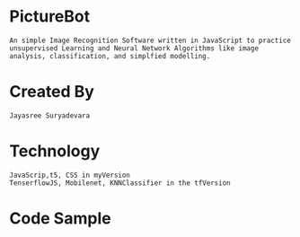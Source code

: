 # PictureBot
	An simple Image Recognition Software written in JavaScript to practice unsupervised Learning and Neural Network Algorithms like image analysis, classification, and simplfied modelling.

# Created By
	Jayasree Suryadevara

# Technology
	JavaScrip,t5, CSS in myVersion
	TenserflowJS, Mobilenet, KNNClassifier in the tfVersion
	
# Code Sample
	
  
